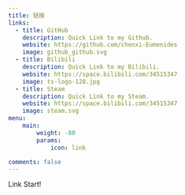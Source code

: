 ```yaml
---
title: 链接
links:
  - title: GitHub
    description: Quick Link to my Github.
    website: https://github.com/chenxi-Eumenides
    image: github_github.svg
  - title: Bilibili
    description: Quick Link to my Bilibili.
    website: https://space.bilibili.com/34515347
    image: ts-logo-128.jpg
  - title: Steam
    description: Quick Link to my Steam.
    website: https://space.bilibili.com/34515347
    image: steam.svg
menu:
    main:
        weight: -80
        params:
            icon: link

comments: false
---
```


Link Start!
